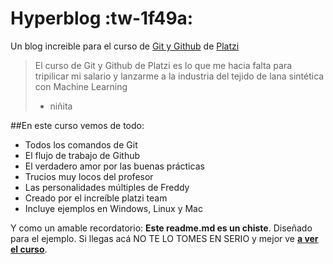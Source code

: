 # Hyperblog  :tw-1f49a:
Un blog increible para el curso de [Git y Github](https://platzi.com/curso/git-github/ "Git y Github") de [Platzi](https://platzi.com/ "Platzi")
> El curso de Git y Github de Platzi es lo que me hacia falta para tripilicar mi salario y lanzarme a la industria del tejido de lana sintética con Machine Learning
> - niñita

##En este curso vemos de todo:
* Todos los comandos de Git
* El flujo de trabajo de Github
* El verdadero amor por las buenas prácticas
* Trucios muy locos del profesor
* Las personalidades múltiples de Freddy
* Creado por el increíble platzi team
* Incluye ejemplos en Windows, Linux y Mac

Y como un amable recordatorio: **Este readme.md es un chiste**. Diseñado para el ejemplo. Si llegas acá NO TE LO TOMES EN SERIO y mejor ve [**a ver el curso**](https://platzi.com/curso/git-github/ "a ver el curso").
